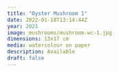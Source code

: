 ```yaml
---
title: "Oyster Mushroom 1"
date: 2022-01-18T13:14:44Z
year: 2021
image: mushrooms/mushroom-wc-1.jpg
dimensions: 13x17 cm
media: watercolour on paper
description: Available
draft: false
---
```


